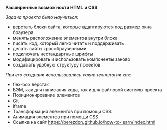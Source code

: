 **Расширенные возможности HTML и CSS**

*Задача проекта было научиться:*

* верстать блоки сайта, которые адаптируются под размер окна браузера
* менять расположение элементов внутри блока
* писать код, который легко читать и поддерживать
* делать сайты кроссбраузерными
* подключать нестандартные шрифты
* модифицировать и использовать компоненты заново
* создавать удобную структуру проектов

*При его созднаии использовались такие технологии как:*

* flex-box верстак
* БЭМ, как для написания кода, так и для файловой системы проекта
* Позиционирование элементов
* Git
* iframe
* Трансформация элементов при помощи CSS
* Анимация элементов при помощи CSS
* Ссылка на сайт  https://berezdon.github.io/how-to-learn/index.html
